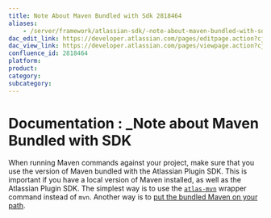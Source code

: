 ```yaml
---
title: Note About Maven Bundled with Sdk 2818464
aliases:
    - /server/framework/atlassian-sdk/-note-about-maven-bundled-with-sdk-2818464.html
dac_edit_link: https://developer.atlassian.com/pages/editpage.action?cjm=wozere&pageId=2818464
dac_view_link: https://developer.atlassian.com/pages/viewpage.action?cjm=wozere&pageId=2818464
confluence_id: 2818464
platform:
product:
category:
subcategory:
---
```

# Documentation : \_Note about Maven Bundled with SDK

When running Maven commands against your project, make sure that you use the version of Maven bundled with the Atlassian Plugin SDK. This is important if you have a local version of Maven installed, as well as the Atlassian Plugin SDK. The simplest way is to use the [`atlas-mvn`](/server/framework/atlassian-sdk/atlas-mvn) wrapper command instead of `mvn`. Another way is to [put the bundled Maven on your path](/server/framework/atlassian-sdk/verifying-your-maven-settings-2818643.html).





















































































































































































































































